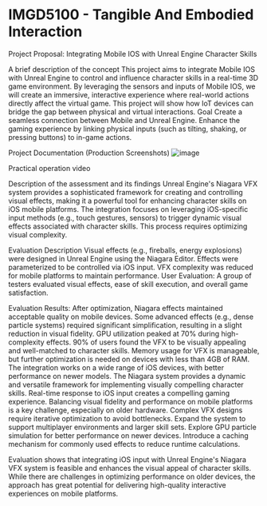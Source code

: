 # IMGD5100 - Tangible And Embodied Interaction
Project Proposal: Integrating Mobile IOS with Unreal Engine Character Skills

A brief description of the concept
This project aims to integrate Mobile IOS with Unreal Engine to control and influence character skills in a real-time 3D game environment. By leveraging the sensors and inputs of Mobile IOS, we will create an immersive, interactive experience where real-world actions directly affect the virtual game. This project will show how IoT devices can bridge the gap between physical and virtual interactions. Goal Create a seamless connection between Mobile and Unreal Engine. Enhance the gaming experience by linking physical inputs (such as tilting, shaking, or pressing buttons) to in-game actions.


Project Documentation (Production Screenshots)
![image](https://github.com/user-attachments/assets/c057555b-6e07-49b7-a99a-9c6c4b561e41)

Practical operation video 


Description of the assessment and its findings
Unreal Engine's Niagara VFX system provides a sophisticated framework for creating and controlling visual effects, making it a powerful tool for enhancing character skills on iOS mobile platforms. The integration focuses on leveraging iOS-specific input methods (e.g., touch gestures, sensors) to trigger dynamic visual effects associated with character skills. This process requires optimizing visual complexity.

Evaluation Description
Visual effects (e.g., fireballs, energy explosions) were designed in Unreal Engine using the Niagara Editor. Effects were parameterized to be controlled via iOS input. VFX complexity was reduced for mobile platforms to maintain performance.
User Evaluation: A group of testers evaluated visual effects, ease of skill execution, and overall game satisfaction.

Evaluation Results: After optimization, Niagara effects maintained acceptable quality on mobile devices. Some advanced effects (e.g., dense particle systems) required significant simplification, resulting in a slight reduction in visual fidelity.
GPU utilization peaked at 70% during high-complexity effects.
90% of users found the VFX to be visually appealing and well-matched to character skills.
Memory usage for VFX is manageable, but further optimization is needed on devices with less than 4GB of RAM.
The integration works on a wide range of iOS devices, with better performance on newer models.
The Niagara system provides a dynamic and versatile framework for implementing visually compelling character skills.
Real-time response to iOS input creates a compelling gaming experience. Balancing visual fidelity and performance on mobile platforms is a key challenge, especially on older hardware.
Complex VFX designs require iterative optimization to avoid bottlenecks.
Expand the system to support multiplayer environments and larger skill sets. Explore GPU particle simulation for better performance on newer devices. Introduce a caching mechanism for commonly used effects to reduce runtime calculations.

Evaluation shows that integrating iOS input with Unreal Engine's Niagara VFX system is feasible and enhances the visual appeal of character skills. While there are challenges in optimizing performance on older devices, the approach has great potential for delivering high-quality interactive experiences on mobile platforms.
